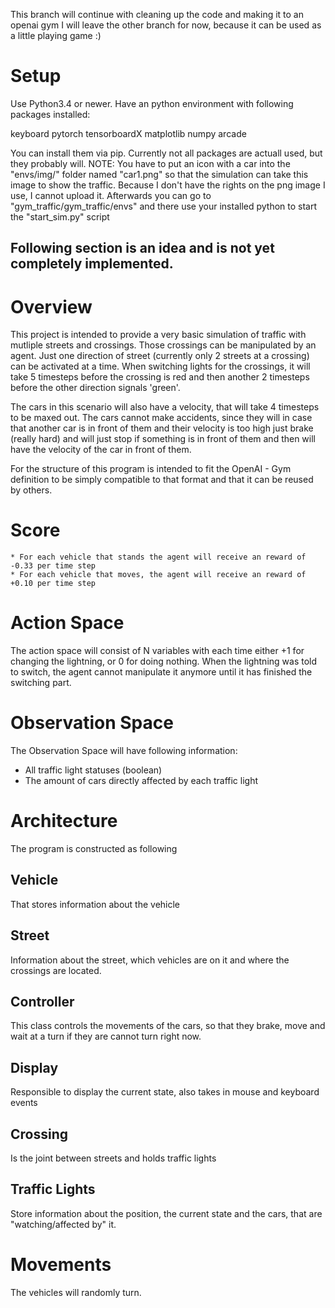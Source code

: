 This branch will continue with cleaning up the code and making it to an openai gym
I will leave the other branch for now, because it can be used as a little playing game :)


# Setup

Use Python3.4 or newer.
Have an python environment with following packages installed:


keyboard
pytorch
tensorboardX
matplotlib
numpy
arcade

You can install them via pip.
Currently not all packages are actuall used, but they probably will.
NOTE: You have to put an icon with a car into the "envs/img/" folder named "car1.png" so that the simulation can take this image to show the traffic.
Because I don't have the rights on the png image I use, I cannot upload it.
Afterwards you can go to "gym_traffic/gym_traffic/envs" and there use your installed python to start the "start_sim.py" script


Following section is an idea and is not yet completely implemented.
---------------------------------------------------------------------

# Overview
This project is intended to provide a very basic simulation of traffic with mutliple streets and crossings.
Those crossings can be manipulated by an agent. Just one direction of street (currently only 2 streets at a crossing) can be activated at a time.
When switching lights for the crossings, it will take 5 timesteps before the crossing is red and then another 2 timesteps before the other direction signals 'green'.

The cars in this scenario will also have a velocity, that will take 4 timesteps to be maxed out. The cars cannot make accidents, since they will in case that another car is in front of them 
and their velocity is too high just brake (really hard) and will just stop if something is in front of them and then will have the velocity of the car in front of them.

For the structure of this program is intended to fit the OpenAI - Gym definition to be simply compatible to that format and that it can be reused by others.

# Score
    * For each vehicle that stands the agent will receive an reward of -0.33 per time step
    * For each vehicle that moves, the agent will receive an reward of +0.10 per time step
    
# Action Space
The action space will consist of N variables with each time either +1 for changing the lightning, or 0 for doing nothing.
When the lightning was told to switch, the agent cannot manipulate it anymore until it has finished the switching part.

# Observation Space
The Observation Space will have following information:
  * All traffic light statuses (boolean)
  * The amount of cars directly affected by each traffic light

# Architecture
The program is constructed as following
## Vehicle
That stores information about the vehicle
## Street
Information about the street, which vehicles are on it and where the crossings are located.
## Controller
This class controls the movements of the cars, so that they brake, move and wait at a turn if they are cannot turn right now.
## Display
Responsible to display the current state, also takes in mouse and keyboard events
## Crossing
Is the joint between streets and holds traffic lights
## Traffic Lights
Store information about the position, the current state and the cars, that are "watching/affected by" it.


# Movements
The vehicles will randomly turn.

